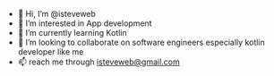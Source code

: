 - 👋 Hi, I’m @isteveweb
- 👀 I’m interested in App development 
- 🌱 I’m currently learning Kotlin
- 💞️ I’m looking to collaborate on software engineers especially kotlin developer like me
- 📫 reach me through isteveweb@gmail.com

<!---
isteveweb/isteveweb is a ✨ special ✨ repository because its `README.md` (this file) appears on your GitHub profile.
You can click the Preview link to take a look at your changes.
--->
